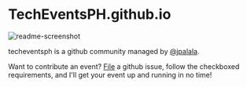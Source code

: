 # TechEventsPH.github.io


![readme-screenshot](https://cloud.githubusercontent.com/assets/622659/17640799/e89f92e8-613a-11e6-84e2-9deda28db44d.png)

techeventsph is a github community managed by [@jpalala](https://github.com/jpalala).

Want to contribute an event? [File](https://github.com/TechEventsPH/TechEventsPH.github.io/issues/new) a github issue, follow the checkboxed requirements, and I'll get your event up and running in no time! 

